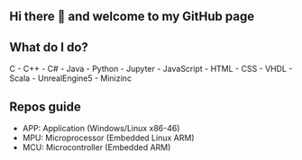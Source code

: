 ## Hi there 👋 and welcome to my GitHub page

## What do I do?
C - C++ - C# - Java - Python - Jupyter - JavaScript - HTML - CSS - VHDL - Scala - UnrealEngine5 - Minizinc

## Repos guide
- APP: Application (Windows/Linux x86-46) <br>
- MPU: Microprocessor (Embedded Linux ARM) <br>
- MCU: Microcontroller (Embedded ARM) <br>



<!--
**ShayanEm/ShayanEm** is a ✨ _special_ ✨ repository because its `README.md` (this file) appears on your GitHub profile.

Here are some ideas to get you started:

- 🔭 I’m currently working on ...
- 🌱 I’m currently learning ...
- 👯 I’m looking to collaborate on ...
- 🤔 I’m looking for help with ...
- 💬 Ask me about ...
- 📫 How to reach me: ...
- 😄 Pronouns: ...
- ⚡ Fun fact: ...
<img alt = C++" = src= "https://img.shields.io/badge/C++-#00599C?"/>
-->
